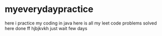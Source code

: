 # myeverydaypractice
here i practice my coding in java
here is all my leet code problems solved 
here done
ff
hjbjkvkh
just wait few days
